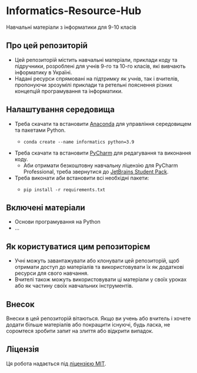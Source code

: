 # Informatics-Resource-Hub
Навчальні матеріали з інформатики для 9-10 класів

## Про цей репозиторій
- Цей репозиторій містить навчальні матеріали, приклади коду та підручники, розроблені для учнів 9-го та 10-го класів, які вивчають інформатику в Україні.
- Надані ресурси спрямовані на підтримку як учнів, так і вчителів, пропонуючи зрозумілі приклади та ретельні пояснення різних концепцій програмування та інформатики.

## Налаштування середовища
- Треба скачати та встановити [Anaconda](https://www.anaconda.com/download/success) для управління середовищем та пакетами Python.
  - ```shell
    conda create --name informatics python=3.9
    ```
- Треба скачати та встановити [PyCharm](https://www.jetbrains.com/pycharm/download/) для редагування та виконання коду.
  - Аби отримати безкоштовну навчальну ліцензію для PyCharm Professional, треба звернутися до [JetBrains Student Pack](https://www.jetbrains.com/community/education/#students).
- Треба виконати аби встановити всі необхідні пакети:
  - ```shell
    pip install -r requirements.txt
    ```

## Включені матеріали
- Основи програмування на Python
- ...

## Як користуватися цим репозиторієм
- Учні можуть завантажувати або клонувати цей репозиторій, щоб отримати доступ до матеріалів та використовувати їх як додаткові ресурси для свого навчання.
- Вчителі також можуть використовувати ці матеріали у своїх уроках або як частину своїх навчальних інструментів.

## Внесок
Внески в цей репозиторій вітаються. Якщо ви учень або вчитель і хочете додати більше матеріалів або покращити існуючі, будь ласка, не соромтеся зробити запит на злиття або відкрити випадок.

## Ліцензія
Ця робота надається під [ліцензією MIT](LICENSE).
